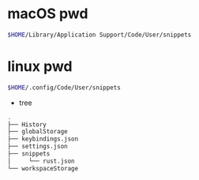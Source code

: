 # macOS pwd

```bash
$HOME/Library/Application Support/Code/User/snippets
```

# linux pwd

```bash
$HOME/.config/Code/User/snippets
```

- tree
```bash
.
├── History
├── globalStorage
├── keybindings.json
├── settings.json
├── snippets
│     └── rust.json
└── workspaceStorage

```

